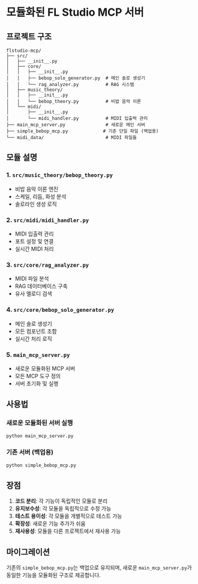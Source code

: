# 모듈화된 FL Studio MCP 서버

## 프로젝트 구조

```
flstudio-mcp/
├── src/
│   ├── __init__.py
│   ├── core/
│   │   ├── __init__.py
│   │   ├── bebop_solo_generator.py  # 메인 솔로 생성기
│   │   └── rag_analyzer.py          # RAG 시스템
│   ├── music_theory/
│   │   ├── __init__.py
│   │   └── bebop_theory.py          # 비밥 음악 이론
│   └── midi/
│       ├── __init__.py
│       └── midi_handler.py          # MIDI 입출력 관리
├── main_mcp_server.py               # 새로운 메인 서버
├── simple_bebop_mcp.py             # 기존 단일 파일 (백업용)
└── midi_data/                       # MIDI 파일들
```

## 모듈 설명

### 1. `src/music_theory/bebop_theory.py`
- 비밥 음악 이론 엔진
- 스케일, 리듬, 화성 분석
- 솔로라인 생성 로직

### 2. `src/midi/midi_handler.py`
- MIDI 입출력 관리
- 포트 설정 및 연결
- 실시간 MIDI 처리

### 3. `src/core/rag_analyzer.py`
- MIDI 파일 분석
- RAG 데이터베이스 구축
- 유사 멜로디 검색

### 4. `src/core/bebop_solo_generator.py`
- 메인 솔로 생성기
- 모든 컴포넌트 조합
- 실시간 처리 로직

### 5. `main_mcp_server.py`
- 새로운 모듈화된 MCP 서버
- 모든 MCP 도구 정의
- 서버 초기화 및 실행

## 사용법

### 새로운 모듈화된 서버 실행
```bash
python main_mcp_server.py
```

### 기존 서버 (백업용)
```bash
python simple_bebop_mcp.py
```

## 장점

1. **코드 분리**: 각 기능이 독립적인 모듈로 분리
2. **유지보수성**: 각 모듈을 독립적으로 수정 가능
3. **테스트 용이성**: 각 모듈을 개별적으로 테스트 가능
4. **확장성**: 새로운 기능 추가가 쉬움
5. **재사용성**: 모듈을 다른 프로젝트에서 재사용 가능

## 마이그레이션

기존의 `simple_bebop_mcp.py`는 백업으로 유지되며, 새로운 `main_mcp_server.py`가 동일한 기능을 모듈화된 구조로 제공합니다.